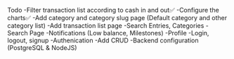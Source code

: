 Todo
-Filter transaction list according to cash in and out✅
-Configure the charts✅
-Add category and category slug page (Default category and other category list)
-Add transaction list page
-Search Entries, Categories
-Search Page
-Notifications (Low balance, Milestones)
-Profile
-Login, logout, signup
-Authenication
-Add CRUD
-Backend configuration (PostgreSQL & NodeJS)
